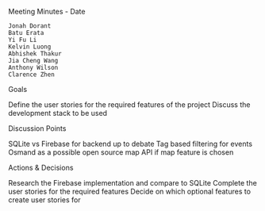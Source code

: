 Meeting Minutes - Date

    Jonah Dorant
    Batu Erata
    Yi Fu Li
    Kelvin Luong
    Abhishek Thakur
    Jia Cheng Wang
    Anthony Wilson
    Clarence Zhen

Goals

Define the user stories for the required features of the project
Discuss the development stack to be used

Discussion Points

SQLite vs Firebase for backend up to debate
Tag based filtering for events
Osmand as a possible open source map API if map feature is chosen

Actions & Decisions

Research the Firebase implementation and compare to SQLite
Complete the user stories for the required features
Decide on which optional features to create user stories for
